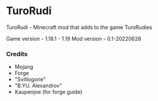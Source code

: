 # TuroRudi
TuroRudi - Minecraft mod that adds to the game TuroRudies

Game version - 1.18.1 - 1.19
Mod version - 0.1-20220628

### Credits
* Mojang
* Forge
* "Svitlogorie"
* "B.YU. Alexandrov"
* Kaupenjoe (for forge guide)
